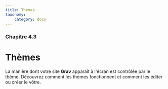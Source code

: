 ```yaml
---
title: Themes
taxonomy:
    category: docs
---
```


### Chapitre 4.3

# Thèmes

La manière dont votre site **Grav** apparaît à l'écran est contrôlée par le thème. Découvrez comment les thèmes fonctionnent et comment les éditer ou créer le vôtre.
